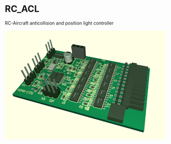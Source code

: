 # RC_ACL
RC-Aircraft anticollision and position light controller

![3D preview of board](images/3D_preview_small.png)
